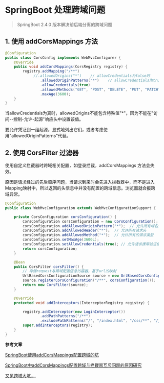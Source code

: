 # SpringBoot 处理跨域问题

> SpringBoot 2.4.0 版本解决前后端分离的跨域问题

## 1. 使用 addCorsMappings 方法

```java
@Configuration
public class CorsConfig implements WebMvcConfigurer {
    @Override
    public void addCorsMappings(CorsRegistry registry) {
        registry.addMapping("/**")
 		     //.allowedOrigins("*")    // allowCredentials为false时
                .allowedOriginPatterns("*")    // allowCredentials为true时，SpringBoot版本2.4.0及以上
                .allowCredentials(true)
                .allowedMethods("GET", "POST", "DELETE", "PUT", "PATCH")
                .maxAge(3600);
    }
}
```

当allowCredentials为真时，allowedOrigins不能包含特殊值"*"，因为不能在"访问--控制-允许-起源"响应头中设置该值。

要允许凭证到一组起源，显式地列出它们，或者考虑使用"allowedOriginPatterns"代替。

## 2. 使用 CorsFilter 过滤器

使用自定义拦截器时跨域相关配置，如登录拦截，addCorsMappings 方法会失效。

原因是请求经过的先后顺序问题，当请求到来时会先进入拦截器中，而不是进入Mapping映射中，所以返回的头信息中并没有配置的跨域信息。浏览器就会报跨域异常。

```java
@Configuration
public class WebMvcConfiguration extends WebMvcConfigurationSupport {

    private CorsConfiguration corsConfiguration() {
        CorsConfiguration corsConfiguration = new CorsConfiguration();
        corsConfiguration.addAllowedOriginPattern("*");  // 允许所有域名访问
        corsConfiguration.addAllowedHeader("*");  // 允许所有请求头
        corsConfiguration.addAllowedMethod("*");  // 允许所有的请求类型
        corsConfiguration.setMaxAge(3600L);
        corsConfiguration.setAllowCredentials(true); // 允许请求携带验证信息（cookie）
        return corsConfiguration;
    }

    @Bean
    public CorsFilter corsFilter() {
        // 存储request与跨域配置信息的容器，基于url的映射
        UrlBasedCorsConfigurationSource source = new UrlBasedCorsConfigurationSource();
        source.registerCorsConfiguration("/**", corsConfiguration());
        return new CorsFilter(source);
    }

    @Override
    protected void addInterceptors(InterceptorRegistry registry) {

        registry.addInterceptor(new LoginInterceptor())
                .addPathPatterns("/**")
                .excludePathPatterns("/", "/index.html", "/css/**", "/js/**", "/img/**");
        super.addInterceptors(registry);
    }
}
```

**参考文章**

[SpringBoot使用addCorsMappings配置跨域的坑](https://segmentfault.com/a/1190000018018849)

[SpringBoot中addCorsMappings配置跨域与拦截器互斥问题的原因研究](https://blog.csdn.net/huangyaa729/article/details/103893660)

[又见跨域大坑....](https://blog.csdn.net/weixin_46522411/article/details/112140858)